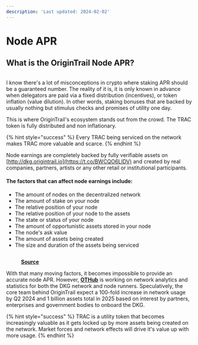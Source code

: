 ```yaml
---
description: 'Last updated: 2024-02-02'
---
```


# Node APR

## What is the OriginTrail Node APR?

<figure><img src="../.gitbook/assets/image (26).png" alt=""><figcaption></figcaption></figure>

I know there's a lot of misconceptions in crypto where staking APR should be a guaranteed number. The reality of it is, it is only known in advance when delegators are paid via a fixed distribution (incentives), or token inflation (value dilution). In other words, staking bonuses that are backed by usually nothing but stimulus checks and promises of utility one day.

This is where OriginTrail's ecosystem stands out from the crowd. The TRAC token is fully distributed and non inflationary.&#x20;

{% hint style="success" %}
Every TRAC being serviced on the network makes TRAC more valuable and scarce.
{% endhint %}

Node earnings are completely backed by fully verifiable assets on [http://dkg.origintrail.io](https://t.co/BWCQO6LIDV) and created by real companies, partners, artists or any other retail or institutional participants.&#x20;

#### The factors that can affect node earnings include:

* The amount of nodes on the decentralized network
* The amount of stake on your node
* The relative position of your node
* The relative position of your node to the assets
* The state or status of your node
* The amount of opportunistic assets stored in your node
* The node's ask value
* The amount of assets being created
* The size and duration of the assets being serviced

<figure><img src="../.gitbook/assets/image (28).png" alt=""><figcaption><p><a href="https://othub.io/analytics"><strong>Source</strong></a></p></figcaption></figure>

With that many moving factors, it becomes impossible to provide an accurate node APR. However, [**OTHub**](https://othub.io/) is working on network analytics and statistics for both the DKG network and node runners. Speculatively, the core team behind OriginTrail expect a 100-fold increase in network usage by Q2 2024 and 1 billion assets total in 2025 based on interest by partners, enterprises and government bodies to onboard the DKG.&#x20;

{% hint style="success" %}
TRAC is a utility token that becomes increasingly valuable as it gets locked up by more assets being created on the network. Market forces and network effects will drive it's value up with more usage.
{% endhint %}

